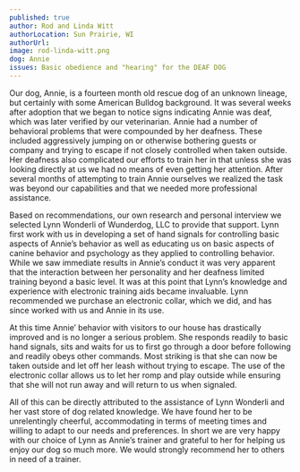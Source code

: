 ```yaml
---
published: true
author: Rod and Linda Witt
authorLocation: Sun Prairie, WI
authorUrl:
image: rod-linda-witt.png
dog: Annie
issues: Basic obedience and "hearing" for the DEAF DOG
---
```


Our dog, Annie, is a fourteen month old rescue dog of an unknown lineage, but certainly with some American Bulldog background. It was several weeks after adoption that we began to notice signs indicating Annie was deaf, which was later verified by our veterinarian. Annie had a number of behavioral problems that were compounded by her deafness. These included aggressively jumping on or otherwise bothering guests or company and trying to escape if not closely controlled when taken outside. Her deafness also complicated our efforts to train her in that unless she was looking directly at us we had no means of even getting her attention. After several months of attempting to train Annie ourselves we realized the task was beyond our capabilities and that we needed more professional assistance.

Based on recommendations, our own research and personal interview we selected Lynn Wonderli of Wunderdog, LLC to provide that support. Lynn first work with us in developing a set of hand signals for controlling basic aspects of Annie’s behavior as well as educating us on basic aspects of canine behavior and psychology as they applied to controlling behavior. While we saw immediate results in Annie’s conduct it was very apparent that the interaction between her personality and her deafness limited training beyond a basic level. It was at this point that Lynn’s knowledge and experience with electronic training aids became invaluable. Lynn recommended we purchase an electronic collar, which we did, and has since worked with us and Annie in its use.

At this time Annie’ behavior with visitors to our house has drastically improved and is no longer a serious problem. She responds readily to basic hand signals, sits and waits for us to first go through a door before following and readily obeys other commands. Most striking is that she can now be taken outside and let off her leash without trying to escape. The use of the electronic collar allows us to let her romp and play outside while ensuring that she will not run away and will return to us when signaled.

All of this can be directly attributed to the assistance of Lynn Wonderli and her vast store of dog related knowledge. We have found her to be unrelentingly cheerful, accommodating in terms of meeting times and willing to adapt to our needs and preferences. In short we are very happy with our choice of Lynn as Annie’s trainer and grateful to her for helping us enjoy our dog so much more. We would strongly recommend her to others in need of a trainer.
